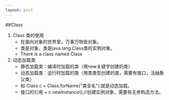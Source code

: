 ```yaml
---
layout: post
---
```

##Class

1. Class 类的使用
    * 在面向对象的世界里，万事万物皆对象。
    * 类是对象，类是java.lang.Class类的实例对象。
    * There is a class named Class
2. 动态加载类
    * 静态加载类：编译时加载的类（用new关键字创建的类）
    * 动态加载类：运行时加载的类（用类类型创建的类，需要有接口，活抽象父类）
    * 如 Class c = Class.forName("类全名");就是动态加载。
    * 接口的引用 = c.newInstance();//创建实例对象，需要有无参构造方法。
    
